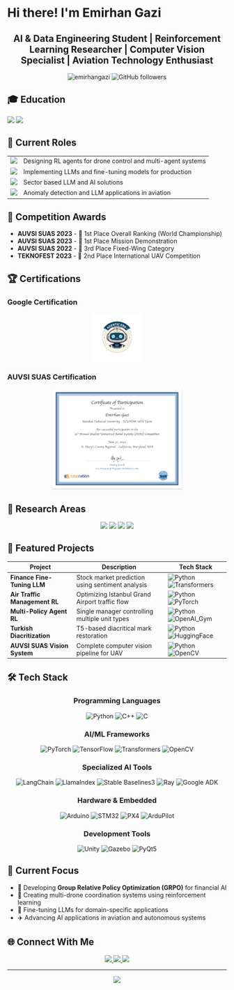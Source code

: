 # Hi there! I'm Emirhan Gazi

<div align="center">
  <h2>AI & Data Engineering Student | Reinforcement Learning Researcher | Computer Vision Specialist | Aviation Technology Enthusiast</h2>
</div>

<div align="center">
  <img src="https://komarev.com/ghpvc/?username=emirhangazi&label=Profile%20views&color=0e75b6&style=flat" alt="emirhangazi" />
  <img src="https://img.shields.io/github/followers/emirhangazi?label=Followers&style=social" alt="GitHub followers" />
</div>

## 🎓 Education

<div align="left">
  <img src="https://img.shields.io/badge/Istanbul_Technical_University-AI_&_Data_Science-blue?style=for-the-badge&logo=university&logoColor=white" />
  <img src="https://img.shields.io/badge/GPA-3.2/4.00-green?style=for-the-badge" />
</div>

## 🚀 Current Roles

<table>
  <tr>
    <td><img src="https://img.shields.io/badge/ITU_RL_Lab-Research_Assistant-purple?style=for-the-badge" /></td>
    <td>Designing RL agents for drone control and multi-agent systems</td>
  </tr>
  <tr>
    <td><img src="https://img.shields.io/badge/TURCELL-Associate_AI_Engineer-orange?style=for-the-badge" /></td>
    <td>Implementing LLMs and fine-tuning models for production</td>
  </tr>
  <tr>
    <td><img src="https://img.shields.io/badge/CEVIZ-Co_Founder_&_CEO-gold?style=for-the-badge" /></td>
    <td>Sector based LLM and AI solutions </td>
  </tr>
  <tr>
    <td><img src="https://img.shields.io/badge/ITU_ARC-AI_Research_Assistant-teal?style=for-the-badge" /></td>
    <td>Anomaly detection and LLM applications in aviation</td>
  </tr>
</table>




## 🥇 Competition Awards
- **AUVSI SUAS 2023** - 🥇 1st Place Overall Ranking (World Championship)
- **AUVSI SUAS 2023** - 🥇 1st Place Mission Demonstration
- **AUVSI SUAS 2022** - 🥉 3rd Place Fixed-Wing Category
- **TEKNOFEST 2023** - 🥈 2nd Place International UAV Competition

## 🏆 Certifications

### Google Certification

<div align="center">
  <a href="https://www.credly.com/badges/e62381bb-dde4-40da-b2f2-549336275379">
    <img src="Agentic Era Hackathon Badge.png" 
         alt="GOOGLE ADK Certification Badge" 
         width="110" 
         height="110">
  </a>
</div>

### AUVSI SUAS Certification
<div align="center"> <img src="auvsi-badge.png" width="300" alt="AUVSI Competition Certificate"> </div>


## 🔬 Research Areas

<div align="center">
  <img src="https://img.shields.io/badge/Natural_Language_Processing-LLMs-blue?style=for-the-badge&logo=openai&logoColor=white" />
  <img src="https://img.shields.io/badge/Reinforcement_Learning-Multi_Agent-green?style=for-the-badge&logo=python&logoColor=white" />
  <img src="https://img.shields.io/badge/Computer_Vision-YOLO_&_Segmentation-red?style=for-the-badge&logo=opencv&logoColor=white" />
  <img src="https://img.shields.io/badge/Aviation_AI-Drone_Control-purple?style=for-the-badge&logo=drone&logoColor=white" />
</div>

## 💼 Featured Projects

<div align="center">
  
| Project | Description | Tech Stack |
|---------|-------------|------------|
| **Finance Fine-Tuning LLM** | Stock market prediction using sentiment analysis | ![Python](https://img.shields.io/badge/Python-3776AB?style=flat&logo=python&logoColor=white) ![Transformers](https://img.shields.io/badge/🤗_Transformers-yellow) |
| **Air Traffic Management RL** | Optimizing Istanbul Grand Airport traffic flow | ![Python](https://img.shields.io/badge/Python-3776AB?style=flat&logo=python&logoColor=white) ![PyTorch](https://img.shields.io/badge/PyTorch-EE4C2C?style=flat&logo=pytorch&logoColor=white) |
| **Multi-Policy Agent RL** | Single manager controlling multiple unit types | ![Python](https://img.shields.io/badge/Python-3776AB?style=flat&logo=python&logoColor=white) ![OpenAI_Gym](https://img.shields.io/badge/OpenAI_Gym-green) |
| **Turkish Diacritization** | T5-based diacritical mark restoration | ![Python](https://img.shields.io/badge/Python-3776AB?style=flat&logo=python&logoColor=white) ![HuggingFace](https://img.shields.io/badge/🤗_HuggingFace-yellow) |
| **AUVSI SUAS Vision System** | Complete computer vision pipeline for UAV | ![Python](https://img.shields.io/badge/Python-3776AB?style=flat&logo=python&logoColor=white) ![OpenCV](https://img.shields.io/badge/OpenCV-27338e?style=flat&logo=OpenCV&logoColor=white) |

</div>

## 🛠️ Tech Stack

<div align="center">

### Programming Languages
![Python](https://img.shields.io/badge/Python-3776AB?style=for-the-badge&logo=python&logoColor=white)
![C++](https://img.shields.io/badge/C++-00599C?style=for-the-badge&logo=c%2B%2B&logoColor=white)
![C](https://img.shields.io/badge/C-00599C?style=for-the-badge&logo=c&logoColor=white)

### AI/ML Frameworks
![PyTorch](https://img.shields.io/badge/PyTorch-EE4C2C?style=for-the-badge&logo=pytorch&logoColor=white)
![TensorFlow](https://img.shields.io/badge/TensorFlow-FF6F00?style=for-the-badge&logo=tensorflow&logoColor=white)
![Transformers](https://img.shields.io/badge/🤗_Transformers-yellow?style=for-the-badge)
![OpenCV](https://img.shields.io/badge/OpenCV-27338e?style=for-the-badge&logo=OpenCV&logoColor=white)

### Specialized AI Tools
![LangChain](https://img.shields.io/badge/LangChain-121212?style=for-the-badge)
![LlamaIndex](https://img.shields.io/badge/LlamaIndex-purple?style=for-the-badge)
![Stable Baselines3](https://img.shields.io/badge/Stable_Baselines3-green?style=for-the-badge)
![Ray](https://img.shields.io/badge/Ray-028CF0?style=for-the-badge&logo=ray&logoColor=white)
![Google ADK](https://img.shields.io/badge/Google_ADK-4285F4?style=for-the-badge&logo=google&logoColor=white)

### Hardware & Embedded
![Arduino](https://img.shields.io/badge/Arduino-00979D?style=for-the-badge&logo=arduino&logoColor=white)
![STM32](https://img.shields.io/badge/STM32-03234B?style=for-the-badge&logo=stmicroelectronics&logoColor=white)
![PX4](https://img.shields.io/badge/PX4-0080FF?style=for-the-badge)
![ArduPilot](https://img.shields.io/badge/ArduPilot-red?style=for-the-badge)

### Development Tools
![Unity](https://img.shields.io/badge/Unity-000000?style=for-the-badge&logo=unity&logoColor=white)
![Gazebo](https://img.shields.io/badge/Gazebo-orange?style=for-the-badge)
![PyQt5](https://img.shields.io/badge/PyQt5-41CD52?style=for-the-badge&logo=qt&logoColor=white)

</div>

## 🎯 Current Focus


- 🔬 Developing **Group Relative Policy Optimization (GRPO)** for financial AI
- 🚁 Creating multi-drone coordination systems using reinforcement learning
- 🧠 Fine-tuning LLMs for domain-specific applications
- ✈️ Advancing AI applications in aviation and autonomous systems

## 🌐 Connect With Me

<div align="center">
  <a href="mailto:gazi20@itu.edu.tr">
    <img src="https://img.shields.io/badge/Email-D14836?style=for-the-badge&logo=gmail&logoColor=white" />
  </a>
  <a href="https://linkedin.com/in/emirhangazi">
    <img src="https://img.shields.io/badge/LinkedIn-0077B5?style=for-the-badge&logo=linkedin&logoColor=white" />
  </a>
  <a href="https://github.com/emirhangazi">
    <img src="https://img.shields.io/badge/GitHub-100000?style=for-the-badge&logo=github&logoColor=white" />
  </a>
</div>


---

<div align="center">
  <img src="https://capsule-render.vercel.app/api?type=waving&color=gradient&height=100&section=footer&text=Thanks%20for%20visiting!&fontSize=16&fontAlign=70&desc=Open%20to%20collaborations%20in%20AI%20and%20Aviation&descAlign=70&descAlignY=88"/>
</div>
